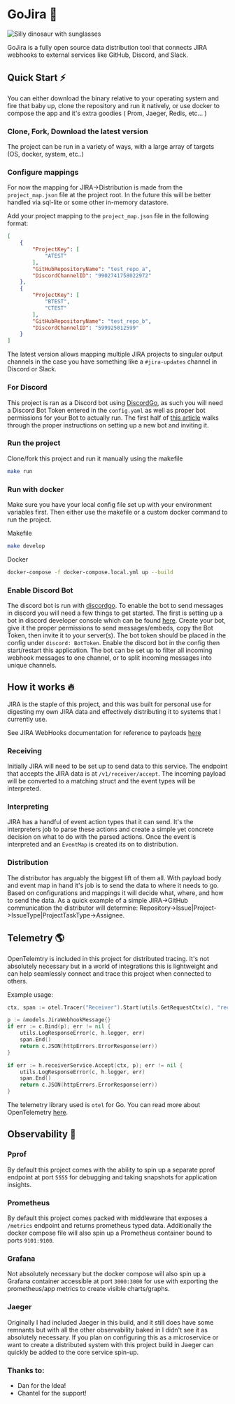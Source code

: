 # GoJira 🦖

![Silly dinosaur with sunglasses](https://preview.redd.it/5j0lfvzx8c861.jpg?width=640&crop=smart&auto=webp&s=6a0c5951ed2da6166d7a8a1d53269d7d3d8ad039)

GoJira is a fully open source data distribution tool that connects JIRA webhooks to external services like GitHub, Discord, and Slack.

## Quick Start ⚡

You can either download the binary relative to your operating system and fire that baby up, clone the repository and run it natively, or use docker to compose the app and it's extra goodies ( Prom, Jaeger, Redis, etc... )

### Clone, Fork, Download the latest version

The project can be run in a variety of ways, with a large array of targets (OS, docker, system, etc..)

### Configure mappings

For now the mapping for JIRA->Distribution is made from the `project_map.json` file at the project root. In the future this will be better handled via sql-lite or some other in-memory datastore.

Add your project mapping to the `project_map.json` file in the following format:
```json
[
    {
        "ProjectKey": [
            "ATEST"
        ],
        "GitHubRepositoryName": "test_repo_a",
        "DiscordChannelID": "9902741758022972"
    },
    {
        "ProjectKey": [
            "BTEST",
            "CTEST"
        ],
        "GitHubRepositoryName": "test_repo_b",
        "DiscordChannelID": "599925012599"
    }
]
```

The latest version allows mapping multiple JIRA projects to singular output channels in the case you have something like a `#jira-updates` channel in Discord or Slack.

### For Discord

This project is ran as a Discord bot using [DiscordGo](https://github.com/bwmarrin/discordgo), as such you will need a Discord Bot Token entered in the `config.yaml` as well as proper bot permissions for your Bot to actually run.
The first half of [this article](https://0x2142.com/how-to-discordgo-bot/) walks through the proper instructions on setting up a new bot and inviting it.

### Run the project

Clone/fork this project and run it manually using the makefile

```bash
make run
```

### Run with docker

Make sure you have your local config file set up with your environment variables first. Then either use the makefile or a custom docker command to run the project.

Makefile
```bash
make develop
```

Docker
```bash
docker-compose -f docker-compose.local.yml up --build
```

### Enable Discord Bot

The discord bot is run with [discordgo](https://github.com/bwmarrin/discordgo). To enable the bot to send messages in discord you will need a few things to get started. The first is setting up a bot in discord developer console which can be found [here](https://discord.com/developers). Create your bot, give it the proper permissions to send messages/embeds, copy the Bot Token, then invite it to your server(s). The bot token should be placed in the config under `discord: BotToken`. Enable the discord bot in the config then start/restart this application. The bot can be set up to filter all incoming webhook messages to one channel, or to split incoming messages into unique channels. 

## How it works 🔥

JIRA is the staple of this project, and this was built for personal use for digesting my own JIRA data and effectively distributing it to systems that I currently use.

See JIRA WebHooks documentation for reference to payloads [here](https://developer.atlassian.com/server/jira/platform/webhooks/)

### Receiving

Initially JIRA will need to be set up to send data to this service. The endpoint that accepts the JIRA data is at `/v1/receiver/accept`. The incoming payload will be converted to a matching struct and the event types will be interpreted.

### Interpreting

JIRA has a handful of event action types that it can send. It's the interpreters job to parse these actions and create a simple yet concrete decision on what to do with the parsed actions. Once the event is interpreted and an `EventMap` is created its on to distribution.

### Distribution

The distributor has arguably the biggest lift of them all. With payload body and event map in hand it's job is to send the data to where it needs to go. Based on configurations and mappings it will decide what, where, and how to send the data. As a quick example of a simple JIRA->GitHub communication the distributor will determine: Repository->Issue|Project->IssueType|ProjectTaskType->Assignee.

## Telemetry 🌎

OpenTelemtry is included in this project for distributed tracing. It's not absolutely necessary but in a world of integrations this is lightweight and can help seamlessly connect and trace this project when connected to others.

Example usage:
```go
ctx, span := otel.Tracer("Receiver").Start(utils.GetRequestCtx(c), "receiverHandlers.Accept")

p := &models.JiraWebhookMessage{}
if err := c.Bind(p); err != nil {
    utils.LogResponseError(c, h.logger, err)
    span.End()
    return c.JSON(httpErrors.ErrorResponse(err))
}

if err := h.receiverService.Accept(ctx, p); err != nil {
    utils.LogResponseError(c, h.logger, err)
    span.End()
    return c.JSON(httpErrors.ErrorResponse(err))
}
```

The telemetry library used is `otel` for Go. You can read more about OpenTelemetry [here](https://opentelemetry.io/docs/what-is-opentelemetry/).

## Observability 🔎

### Pprof
By default this project comes with the ability to spin up a separate pprof endpoint at port `5555` for debugging and taking snapshots for application insights.

### Prometheus
By default this project comes packed with middleware that exposes a `/metrics` endpoint and returns prometheus typed data. Additionally the docker compose file will also spin up a Prometheus container bound to ports `9101:9100`.

### Grafana
Not absolutely necessary but the docker compose will also spin up a Grafana container accessible at port `3000:3000` for use with exporting the prometheus/app metrics to create visible charts/graphs.

### Jaeger
Originally I had included Jaeger in this build, and it still does have some remnants but with all the other observability baked in I didn't see it as absolutely necessary. If you plan on configuring this as a microservice or want to create a distributed system with this project build in Jaeger can quickly be added to the core service spin-up.

### Thanks to:
- Dan for the Idea!
- Chantel for the support!


